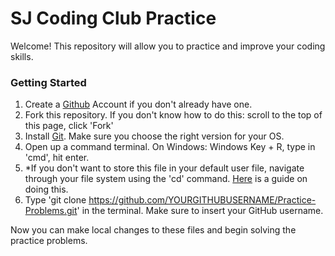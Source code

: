 # SJ Coding Club Practice
Welcome! This repository will allow you to practice and improve your coding skills.

### Getting Started
1) Create a [Github](https://github.com/) Account if you don't already have one.
2) Fork this repository. If you don't know how to do this: scroll to the top of this page, click 'Fork'
3) Install [Git](https://git-scm.com/book/en/v2/Getting-Started-Installing-Git). Make sure you choose the right version for your OS.
4) Open up a command terminal. On Windows: Windows Key + R, type in 'cmd', hit enter.
5) *If you don't want to store this file in your default user file, navigate through your file system using the 'cd' command. [Here](https://youtu.be/BfXh11ryBJg) is a guide on doing this.
6) Type 'git clone https://github.com/YOURGITHUBUSERNAME/Practice-Problems.git' in the terminal. Make sure to insert your GitHub username.

Now you can make local changes to these files and begin solving the practice problems.
